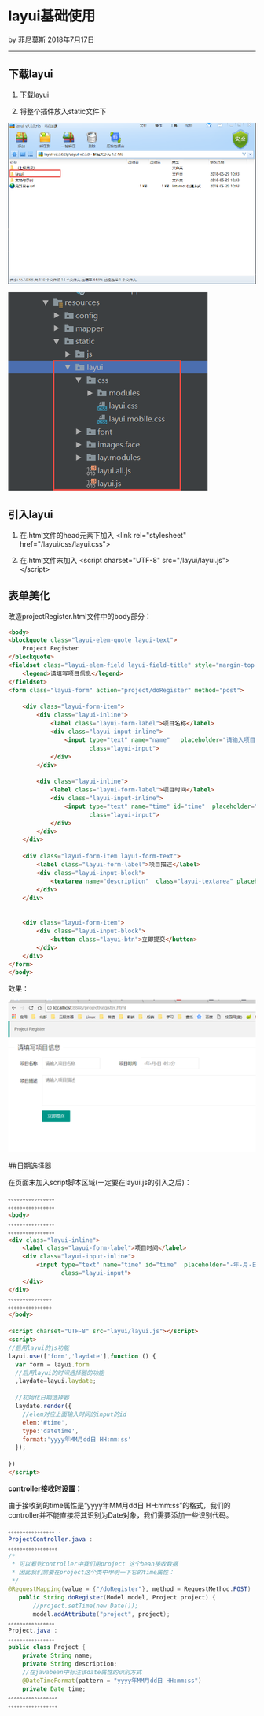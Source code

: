 

# layui基础使用

by 菲尼莫斯 2018年7月17日

---
## 下载layui

1. [下载layui](http://www.layui.com/)

2. 将整个插件放入static文件下

![1](assets/markdown-img-paste-20180717182033718.png)

![2](assets/markdown-img-paste-20180717182131570.png)

## 引入layui

1. 在.html文件的head元素下加入 \<link rel="stylesheet" href="/layui/css/layui.css"\>

2. 在.html文件末加入 \<script charset="UTF-8" src="/layui/layui.js"\>\</script\>

## 表单美化

改造projectRegister.html文件中的body部分：

```html
<body>
<blockquote class="layui-elem-quote layui-text">
    Project Register
</blockquote>
<fieldset class="layui-elem-field layui-field-title" style="margin-top: 20px;">
    <legend>请填写项目信息</legend>
</fieldset>
<form class="layui-form" action="project/doRegister" method="post">

    <div class="layui-form-item">
        <div class="layui-inline">
            <label class="layui-form-label">项目名称</label>
            <div class="layui-input-inline">
                <input type="text" name="name"   placeholder="请输入项目名称"
                       class="layui-input">
            </div>
        </div>

        <div class="layui-inline">
            <label class="layui-form-label">项目时间</label>
            <div class="layui-input-inline">
                <input type="text" name="time" id="time"  placeholder="-年-月-日 -时:-分"
                       class="layui-input">
            </div>
        </div>
    </div>

    <div class="layui-form-item layui-form-text">
        <label class="layui-form-label">项目描述</label>
        <div class="layui-input-block">
            <textarea name="description"  class="layui-textarea" placeholder="请输入项目描述"></textarea>
        </div>
    </div>


    <div class="layui-form-item">
        <div class="layui-input-block">
            <button class="layui-btn">立即提交</button>
        </div>
    </div>
</form>
</body>
```
效果：

![3](assets/markdown-img-paste-20180717182538754.png)

##日期选择器

在页面末加入script脚本区域(一定要在layui.js的引入之后)：

```html
。。。。。。。。。。。。。。。。
。。。。。。。。。。。。。。。。
<body>
。。。。。。。。。。。。。。。。
。。。。。。。。。。。。。。。。
<div class="layui-inline">
    <label class="layui-form-label">项目时间</label>
    <div class="layui-input-inline">
        <input type="text" name="time" id="time"  placeholder="-年-月-日 -时:-分"
               class="layui-input">
    </div>
</div>
。。。。。。。。。。。。。。。
。。。。。。。。。。。。。。。
</body>

<script charset="UTF-8" src="layui/layui.js"></script>
<script>
//启用layui的js功能
layui.use(['form','laydate'],function () {
  var form = layui.form
  //启用layui的时间选择器的功能
  ,laydate=layui.laydate;

  //初始化日期选择器
  laydate.render({
    //elem对应上面输入时间的input的id
    elem:'#time',
    type:'datetime',
    format:'yyyy年MM月dd日 HH:mm:ss'
  });

})
</script>

```

**controller接收时设置：**

由于接收到的time属性是“yyyy年MM月dd日 HH:mm:ss”的格式，我们的controller并不能直接将其识别为Date对象，我们需要添加一些识别代码。


```java
。。。。。。。。。。。。。。。。.
ProjectController.java :
。。。。。。。。。。。。。。。。。
/*
 * 可以看到controller中我们用project 这个bean接收数据
 * 因此我们需要在project这个类中申明一下它的time属性：
 */
@RequestMapping(value = {"/doRegister"}, method = RequestMethod.POST)
   public String doRegister(Model model, Project project) {
       //project.setTime(new Date());
       model.addAttribute("project", project);
。。。。。。。。。。。。。。。。
Project.java :
。。。。。。。。。。。。。。。。
public class Project {
    private String name;
    private String description;
    //在javabean中标注该date属性的识别方式
    @DateTimeFormat(pattern = "yyyy年MM月dd日 HH:mm:ss")
    private Date time;
。。。。。。。。。。。。。。。。。
。。。。。。。。。。。。。。。。。
```




